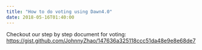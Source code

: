 ```yaml
---
title: "How to do voting using Dawn4.0"
date: 2018-05-16T01:40:00
---
```


Checkout our step by step document for voting: https://gist.github.com/JohnnyZhao/147636a325118ccc51da48e9e8e68de7